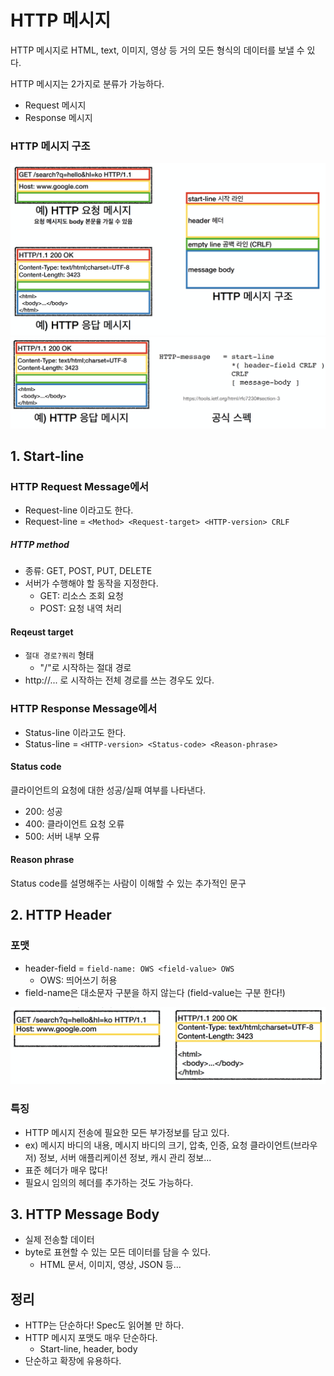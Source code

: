 # HTTP 메시지

HTTP 메시지로 HTML, text, 이미지, 영상 등 거의 모든 형식의 데이터를 보낼 수 있다.

HTTP 메시지는 2가지로 분류가 가능하다.
- Request 메시지
- Response 메시지

### HTTP 메시지 구조
![](스크린샷%202022-04-19%20오후%207.40.14.png)
![](스크린샷%202022-04-19%20오후%207.40.58.png)


## 1. Start-line
### HTTP Request Message에서
- Request-line 이라고도 한다.
- Request-line = `<Method> <Request-target> <HTTP-version> CRLF`

##### HTTP method
- 종류: GET, POST, PUT, DELETE
- 서버가 수행해야 할 동작을 지정한다.
	- GET: 리소스 조회 요청
	- POST: 요청 내역 처리

#### Reqeust target
- `절대 경로?쿼리` 형태
	- "/"로 시작하는 절대 경로
- http://... 로 시작하는 전체 경로를 쓰는 경우도 있다.


### HTTP Response Message에서
- Status-line 이라고도 한다.
- Status-line = `<HTTP-version> <Status-code> <Reason-phrase>`

#### Status code
클라이언트의 요청에 대한 성공/실패 여부를 나타낸다.
- 200: 성공
- 400: 클라이언트 요청 오류 
- 500: 서버 내부 오류

#### Reason phrase
Status code를 설명해주는 사람이 이해할 수 있는 추가적인 문구


## 2. HTTP Header
### 포맷
- header-field = `field-name: OWS <field-value> OWS`
	- OWS: 띄어쓰기 허용
- field-name은 대소문자 구분을 하지 않는다 (field-value는 구분 한다!)

![](스크린샷%202022-04-19%20오후%207.55.16.png)

### 특징
- HTTP 메시지 전송에 필요한 모든 부가정보를 담고 있다.
- ex) 메시지 바디의 내용, 메시지 바디의 크기, 압축, 인증, 요청 클라이언트(브라우저) 정보, 서버 애플리케이션 정보, 캐시 관리 정보...
- 표준 헤더가 매우 많다!
- 필요시 임의의 헤더를 추가하는 것도 가능하다.


## 3. HTTP Message Body
- 실제 전송할 데이터
- byte로 표현할 수 있는 모든 데이터를 담을 수 있다.
	- HTML 문서, 이미지, 영상, JSON 등...


## 정리
- HTTP는 단순하다! Spec도 읽어볼 만 하다.
- HTTP 메시지 포맷도 매우 단순하다.
	- Start-line, header, body
- 단순하고 확장에 유용하다.

